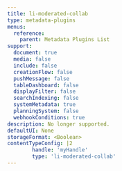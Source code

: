 ```yaml
---
title: li-moderated-collab
type: metadata-plugins
menus:
  reference:
    parent: Metadata Plugins List
support:
  document: true
  media: false
  include: false
  creationFlow: false
  pushMessage: false
  tableDashboard: false
  displayFilter: false
  searchIndexing: false
  systemMetadata: true
  planningSystem: false
  webhookConditions: true
description: No longer supported.
defaultUI: None
storageFormat: <Boolean>
contentTypeConfig: |2
        handle: 'myHandle'
        type: 'li-moderated-collab'
---
```

